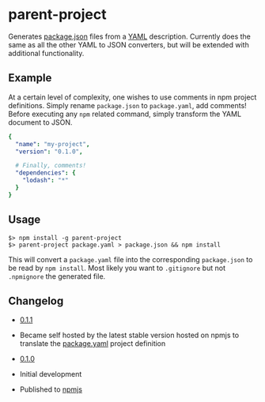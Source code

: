 # parent-project

Generates [package.json](https://docs.npmjs.com/files/package.json) files from a
[YAML](http://yaml.org/) description. Currently does the same as all the other
YAML to JSON converters, but will be extended with additional functionality.


## Example

At a certain level of complexity, one wishes to use comments in npm project
definitions. Simply rename `package.json` to `package.yaml`, add comments!
Before executing any `npm` related command, simply transform the YAML document
to JSON.

```yaml
{
  "name": "my-project",
  "version": "0.1.0",

  # Finally, comments!
  "dependencies": {
    "lodash": "*"
  }
}
```


## Usage

```
$> npm install -g parent-project
$> parent-project package.yaml > package.json && npm install
```

This will convert a `package.yaml` file into the corresponding `package.json` to
be read by `npm install`. Most likely you want to `.gitignore` but not
`.npmignore` the generated file.



## Changelog

 * [0.1.1](https://github.com/ooxi/parent-project/releases/tag/v0.1.1)
  * Became self hosted by the latest stable version hosted on npmjs to translate
    the [package.yaml](package.yaml) project definition

 * [0.1.0](https://github.com/ooxi/parent-project/releases/tag/v0.1.0)
  * Initial development
  * Published to [npmjs](https://www.npmjs.com/package/parent-project)

